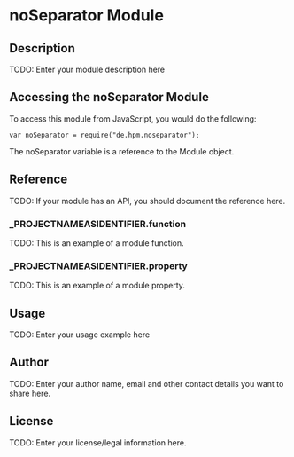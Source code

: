 # noSeparator Module

## Description

TODO: Enter your module description here

## Accessing the noSeparator Module

To access this module from JavaScript, you would do the following:

	var noSeparator = require("de.hpm.noseparator");

The noSeparator variable is a reference to the Module object.	

## Reference

TODO: If your module has an API, you should document
the reference here.

### ___PROJECTNAMEASIDENTIFIER__.function

TODO: This is an example of a module function.

### ___PROJECTNAMEASIDENTIFIER__.property

TODO: This is an example of a module property.

## Usage

TODO: Enter your usage example here

## Author

TODO: Enter your author name, email and other contact
details you want to share here. 

## License

TODO: Enter your license/legal information here.
